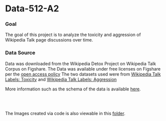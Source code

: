 # Data-512-A2

### Goal
The goal of this project is to analyze the toxicity and aggression of Wikipedia Talk page discussions over time.

### Data Source
Data was downloaded from the Wikipedia Detox Project on Wikipedia Talk Corpus on Figshare.  The Data was available under free licenses on Figshare per the [open access policy](https://foundation.wikimedia.org/wiki/Open_access_policy)
The two datasets used were from [Wikipedia Talk Labels: Toxicity](https://figshare.com/articles/dataset/Wikipedia_Talk_Labels_Toxicity/4563973) and [Wikipedia Talk Labels: Aggression](https://figshare.com/articles/dataset/Wikipedia_Talk_Labels_Aggression/4267550)

More information such as the schema of the data is available [here](https://meta.wikimedia.org/wiki/Research:Detox/Data_Release).

<br>
<br>

The Images created via code is also viewable in this [folder](https://github.com/jameslee0920/data-512/tree/main/data-512-a2/Figures).  
